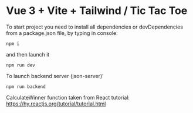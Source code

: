 # Vue 3 + Vite + Tailwind / Tic Tac Toe


To start project you need to install all dependencies or devDependencies from a package.json file, by typing in console:
```
npm i
```
and then launch it
```
npm run dev
```
To launch backend server (json-server)'
```
npm run backend
```


CalculateWinner function taken from React tutorial: https://hy.reactjs.org/tutorial/tutorial.html
